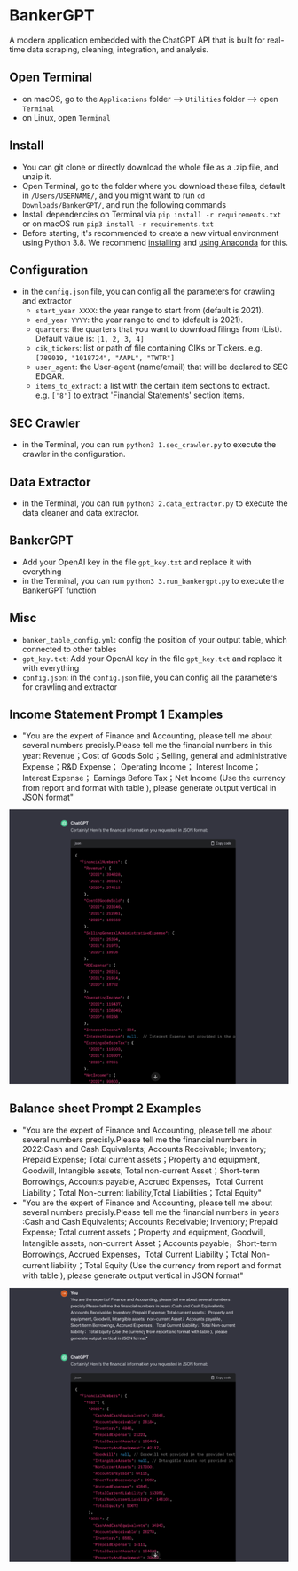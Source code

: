 # BankerGPT

A modern application embedded with the ChatGPT API that is built for real-time data scraping, cleaning, integration, and analysis.

## Open Terminal
- on macOS, go to the `Applications` folder --> `Utilities` folder --> open `Terminal`
- on Linux, open `Terminal`

## Install
- You can git clone or directly download the whole file as a .zip file, and unzip it. 
- Open Terminal, go to the folder where you download these files, default in `/Users/USERNAME/`, and you might want to run `cd Downloads/BankerGPT/`, and run the following commands
- Install dependencies on Terminal via `pip install -r requirements.txt` or on macOS run `pip3 install -r requirements.txt`
- Before starting, it's recommended to create a new virtual environment using Python 3.8. We recommend [installing](https://docs.anaconda.com/anaconda/install/index.html) and [using Anaconda](https://conda.io/projects/conda/en/latest/user-guide/tasks/manage-environments.html#creating-an-environment-with-commands) for this.

## Configuration
- in the `config.json` file, you can config all the parameters for crawling and extractor
  - `start_year XXXX`: the year range to start from (default is 2021).
  - `end_year YYYY`: the year range to end to (default is 2021).
  - `quarters`: the quarters that you want to download filings from (List).<br> Default value is: `[1, 2, 3, 4]`
  - `cik_tickers`: list or path of file containing CIKs or Tickers. e.g. `[789019, "1018724", "AAPL", "TWTR"]`
  - `user_agent`: the User-agent (name/email) that will be declared to SEC EDGAR.
  - `items_to_extract`: a list with the certain item sections to extract. <br>
      e.g. `['8']` to extract 'Financial Statements' section items.<be>

## SEC Crawler
- in the Terminal, you can run `python3 1.sec_crawler.py` to execute the crawler in the configuration. 

## Data Extractor
- in the Terminal, you can run `python3 2.data_extractor.py` to execute the data cleaner and data extractor. 

## BankerGPT
- Add your OpenAI key in the file `gpt_key.txt` and replace it with everything
- in the Terminal, you can run `python3 3.run_bankergpt.py` to execute the BankerGPT function

## Misc
- `banker_table_config.yml`: config the position of your output table, which connected to other tables
- `gpt_key.txt`: Add your OpenAI key in the file `gpt_key.txt` and replace it with everything
- `config.json`: in the `config.json` file, you can config all the parameters for crawling and extractor


## Income Statement Prompt 1 Examples

- "You are the expert of Finance and Accounting, please tell me about several numbers precisly.Please tell me the financial numbers in this year: Revenue；Cost of Goods Sold；Selling, general and administrative Expense；R&D Expense； Operating Income； Interest Income； Interest Expense； Earnings Before Tax；Net Income (Use the currency from report and format with table ), please generate output vertical in JSON format"

![Income Statement Prompt Example](images/Income_Statement_Prompt.png)



## Balance sheet Prompt 2 Examples
- "You are the expert of Finance and Accounting, please tell me about several numbers precisly.Please tell me the financial numbers in 2022:Cash and Cash Equivalents; Accounts Receivable; Inventory; Prepaid Expense; Total current assets；Property and equipment, Goodwill, Intangible assets, Total non-current Asset；Short-term Borrowings, Accounts payable, Accrued Expenses，Total Current Liability；Total Non-current liability,Total Liabilities；Total Equity"
- "You are the expert of Finance and Accounting, please tell me about several numbers precisly.Please tell me the financial numbers in years :Cash and Cash Equivalents; Accounts Receivable; Inventory; Prepaid Expense; Total current assets；Property and equipment, Goodwill, Intangible assets,  non-current Asset；Accounts payable，Short-term Borrowings, Accrued Expenses，Total Current Liability；Total Non-current liability；Total Equity (Use the currency from report and format with table ),  please generate output vertical in JSON format"

![Balance sheet Prompt Example](images/Balance_sheet_Prompt.png)

